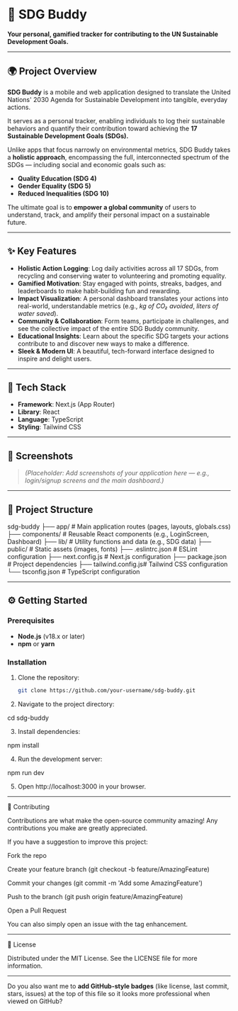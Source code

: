 # 🌱 SDG Buddy

**Your personal, gamified tracker for contributing to the UN Sustainable Development Goals.**

---

## 🌍 Project Overview
**SDG Buddy** is a mobile and web application designed to translate the United Nations' 2030 Agenda for Sustainable Development into tangible, everyday actions.  

It serves as a personal tracker, enabling individuals to log their sustainable behaviors and quantify their contribution toward achieving the **17 Sustainable Development Goals (SDGs).**

Unlike apps that focus narrowly on environmental metrics, SDG Buddy takes a **holistic approach**, encompassing the full, interconnected spectrum of the SDGs — including social and economic goals such as:

- **Quality Education (SDG 4)**
- **Gender Equality (SDG 5)**
- **Reduced Inequalities (SDG 10)**

The ultimate goal is to **empower a global community** of users to understand, track, and amplify their personal impact on a sustainable future.

---

## ✨ Key Features
- **Holistic Action Logging**: Log daily activities across all 17 SDGs, from recycling and conserving water to volunteering and promoting equality.  
- **Gamified Motivation**: Stay engaged with points, streaks, badges, and leaderboards to make habit-building fun and rewarding.  
- **Impact Visualization**: A personal dashboard translates your actions into real-world, understandable metrics (e.g., *kg of CO₂ avoided*, *liters of water saved*).  
- **Community & Collaboration**: Form teams, participate in challenges, and see the collective impact of the entire SDG Buddy community.  
- **Educational Insights**: Learn about the specific SDG targets your actions contribute to and discover new ways to make a difference.  
- **Sleek & Modern UI**: A beautiful, tech-forward interface designed to inspire and delight users.  

---

## 🚀 Tech Stack
- **Framework**: Next.js (App Router)  
- **Library**: React  
- **Language**: TypeScript  
- **Styling**: Tailwind CSS  

---

## 📸 Screenshots
> _(Placeholder: Add screenshots of your application here — e.g., login/signup screens and the main dashboard.)_

---

## 📂 Project Structure

sdg-buddy ├── app/              # Main application routes (pages, layouts, globals.css) ├── components/       # Reusable React components (e.g., LoginScreen, Dashboard) ├── lib/              # Utility functions and data (e.g., SDG data) ├── public/           # Static assets (images, fonts) ├── .eslintrc.json    # ESLint configuration ├── next.config.js    # Next.js configuration ├── package.json      # Project dependencies ├── tailwind.config.js# Tailwind CSS configuration └── tsconfig.json     # TypeScript configuration

---

## ⚙️ Getting Started

### Prerequisites
- **Node.js** (v18.x or later)  
- **npm** or **yarn**  

### Installation
1. Clone the repository:
   ```bash
   git clone https://github.com/your-username/sdg-buddy.git

2. Navigate to the project directory:

cd sdg-buddy


3. Install dependencies:

npm install


4. Run the development server:

npm run dev


5. Open http://localhost:3000 in your browser.




---

🤝 Contributing

Contributions are what make the open-source community amazing! Any contributions you make are greatly appreciated.

If you have a suggestion to improve this project:

Fork the repo

Create your feature branch (git checkout -b feature/AmazingFeature)

Commit your changes (git commit -m 'Add some AmazingFeature')

Push to the branch (git push origin feature/AmazingFeature)

Open a Pull Request


You can also simply open an issue with the tag enhancement.


---

📄 License

Distributed under the MIT License.
See the LICENSE file for more information.

---

Do you also want me to **add GitHub-style badges** (like license, last commit, stars, issues) at the top of this file so it looks more professional when viewed on GitHub?

